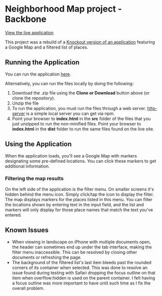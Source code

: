 # Neighborhood Map project - Backbone

[View the live application](https://kevinfrutiger.github.io/fend-neighborhood-map-backbone/)

This project was a rebuild of a [Knockout version of an application](https://github.com/KevinFrutiger/frontend-nanodegree-neighborhood-map) featuring a Google Map and a filtered list of places.

## Running the Application

You can run the application [here](https://kevinfrutiger.github.io/fend-neighborhood-map-backbone/).

Alternatively, you can run the files locally by doing the following:

1. Download the .zip file using the **Clone or Download** button above (or clone the repository).
2. Unzip the file
3. To run the application, you must run the files through a web server. [http-server](https://www.npmjs.com/package/http-server) is a simple local server you can get via npm.
4. Point your browser to **index.html** in the **src** folder of the files that you just unzipped to run the non-minified files. Point your browser to **index.html** in the **dist** folder to run the same files found on the live site.

## Using the Application

When the application loads, you'll see a Google Map with markers designating some pre-defined locations. You can click these markers to get additional information.

### Filtering the map results

On the left side of the application is the filter menu. On smaller screens it's hidden behind the menu icon. Simply click/tap the icon to display the filter. The map displays markers for the places listed in this menu. You can filter the locations shown by entering text in the input field, and the list and markers will only display for those place names that match the text you've entered.

## Known Issues

- When viewing in landscape on iPhone with multiple documents open, the header can sometimes end up under the tab interface, making the filter menu inaccessible. This can be resolved by closing other documents or refreshing the page.
- The background of the filtered list's last item bleeds past the rounded corners of its container when selected. This was done to resolve an issue found during testing with Safari dropping the focus outline on that item when overflow:hidden is used on the parent container. I felt having a focus outline was more important to have until such time as I fix the overall problem.